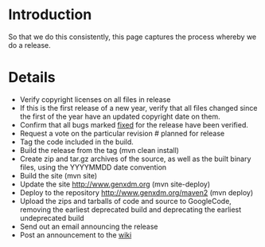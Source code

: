 # Introduction #

So that we do this consistently, this page captures the process whereby we do a release.

# Details #

  * Verify copyright licenses on all files in release
  * If this is the first release of a new year, verify that all files changed since the first of the year have an updated copyright date on them.
  * Confirm that all bugs marked [fixed](http://code.google.com/p/genxdm/issues/list?can=2&q=status%3AFixed+&colspec=ID+Type+Status+Priority+Milestone+Owner+Summary&cells=tiles) for the release have been verified.
  * Request a vote on the particular revision # planned for release
  * Tag the code included in the build.
  * Build the release from the tag (mvn clean install)
  * Create zip and tar.gz archives of the source, as well as the built binary files, using the YYYYMMDD date convention
  * Build the site (mvn site)
  * Update the site http://www.genxdm.org (mvn site-deploy)
  * Deploy to the repository http://www.genxdm.org/maven2 (mvn deploy)
  * Upload the zips and tarballs of code and source to GoogleCode, removing the earliest deprecated build and deprecating the earliest undeprecated build
  * Send out an email announcing the release
  * Post an announcement to the [wiki](http://genxdm.wordpress.com/)